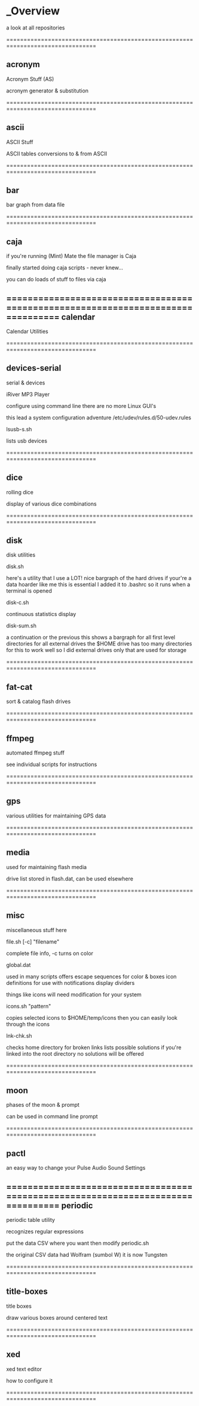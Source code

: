 # _Overview
a look at all repositories

================================================================================

acronym
--------------------------------------------------------------------------------
Acronym Stuff (AS)

acronym generator & substitution

================================================================================

ascii
--------------------------------------------------------------------------------
ASCII Stuff

ASCII tables
conversions to & from ASCII

================================================================================

bar
--------------------------------------------------------------------------------
bar graph from data file

================================================================================

caja
--------------------------------------------------------------------------------
if you're running (Mint) Mate the file manager is Caja

finally started doing caja scripts - never knew...

you can do loads of stuff to files via caja

================================================================================
calendar
--------------------------------------------------------------------------------
Calendar Utilities

================================================================================

devices-serial
--------------------------------------------------------------------------------
serial & devices

iRiver MP3 Player

configure using command line
there are no more Linux GUI's

this lead a system configuration adventure
/etc/udev/rules.d/50-udev.rules

lsusb-s.sh

lists usb devices

================================================================================

dice
--------------------------------------------------------------------------------
rolling dice

display of various dice combinations

================================================================================

disk
--------------------------------------------------------------------------------
disk utilities

disk.sh

here's a utility that I use a LOT!
nice bargraph of the hard drives
if your're a data hoarder like me this is essential
I added it to .bashrc so it runs when a terminal is opened

disk-c.sh

continuous statistics display

disk-sum.sh

a continuation or the previous
this shows a bargraph for all first level directories for all external drives
the $HOME drive has too many directories for this to work well
so I did external drives only that are used for storage

================================================================================

fat-cat
--------------------------------------------------------------------------------
sort & catalog flash drives

================================================================================

ffmpeg
--------------------------------------------------------------------------------
automated ffmpeg stuff

see individual scripts for instructions

================================================================================

gps
--------------------------------------------------------------------------------
various utilities for maintaining GPS data

================================================================================

media
--------------------------------------------------------------------------------
used for maintaining flash media

drive list stored in flash.dat, can be used elsewhere

================================================================================

misc
--------------------------------------------------------------------------------
miscellaneous stuff here

file.sh [-c] "filename"

complete file info, -c turns on color

global.dat

used in many scripts
offers escape sequences for color & boxes
icon definitions for use with notifications
display dividers

things like icons will need modification for your system

icons.sh "pattern"

copies selected icons to $HOME/temp/icons
then you can easily look through the icons

lnk-chk.sh

checks home directory for broken links
lists possible solutions
if you're linked into the root directory no solutions will be offered

================================================================================

moon
--------------------------------------------------------------------------------
phases of the moon & prompt

can be used in command line prompt

================================================================================

pactl
--------------------------------------------------------------------------------
an easy way to change your Pulse Audio Sound Settings

================================================================================
periodic
--------------------------------------------------------------------------------
periodic table utility

recognizes regular expressions

put the data CSV where you want then modify periodic.sh

the original CSV data had Wolfram (sumbol W) it is now Tungsten

================================================================================

title-boxes
--------------------------------------------------------------------------------
title boxes

draw various boxes around centered text

================================================================================

xed
--------------------------------------------------------------------------------
xed text editor

how to configure it

================================================================================
